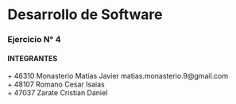 <h1>Desarrollo de Software</h1>
<h3>Ejercicio N° 4</h3>
<H4>INTEGRANTES</H4>
+ 46310   Monasterio Matias Javier   matias.monasterio.9@gmail.com<br>
+ 48107   Romano Cesar Isaias  <br>
+ 47037   Zarate Cristian Daniel   

